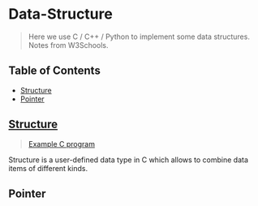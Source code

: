 # Data-Structure

> Here we use C / C++ / Python to implement some data structures. Notes from W3Schools.

## Table of Contents

- [Structure](#Structure)
- [Pointer](#Pointer)

## [Structure](https://www.w3schools.com/cpp/cpp_structs.asp)

> [Example C program](./Structure/structure.c)

Structure is a user-defined data type in C which allows to combine data items of different kinds.

## Pointer

